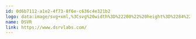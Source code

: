 ```yaml
---
id: 0d6b7112-a1e2-4f73-8f6e-c636c4e321b2
logo: data:image/svg+xml,%3Csvg%20width%3D%22200%22%20height%3D%2284%22%20viewBox%3D%220%200%20200%2084%22%20fill%3D%22none%22%20xmlns%3D%22http%3A%2F%2Fwww.w3.org%2F2000%2Fsvg%22%3E%0A%3Cpath%20d%3D%22M136.631%2050.8513C136.436%2050.8323%20136.255%2050.738%20136.129%2050.5883C136.002%2050.4387%20135.938%2050.2455%20135.952%2050.0498C135.946%2049.8527%20136.019%2049.6615%20136.154%2049.5177C136.288%2049.3739%20136.475%2049.2893%20136.672%2049.2822C136.821%2049.2749%20136.968%2049.3168%20137.091%2049.4015C137.213%2049.4862%20137.305%2049.609%20137.351%2049.7509H138.071C138.015%2049.4567%20137.853%2049.1932%20137.616%2049.0104C137.357%2048.785%20137.022%2048.666%20136.678%2048.6776C136.318%2048.6776%20135.973%2048.8207%20135.718%2049.0755C135.463%2049.3303%20135.32%2049.6759%20135.32%2050.0362C135.312%2050.2278%20135.345%2050.4188%20135.416%2050.5968C135.488%2050.7748%20135.596%2050.9356%20135.734%2051.0687C135.997%2051.3273%20136.35%2051.4735%20136.719%2051.4763C137.033%2051.484%20137.34%2051.3826%20137.588%2051.1894C137.836%2050.9961%20138.009%2050.7231%20138.078%2050.4166H137.358C137.299%2050.5572%20137.197%2050.6753%20137.066%2050.7535C136.935%2050.8318%20136.783%2050.866%20136.631%2050.8513ZM139.185%2048.9629C139.042%2048.6304%20138.837%2048.3283%20138.58%2048.073C138.322%2047.8121%20138.014%2047.6055%20137.675%2047.4655C137.335%2047.3256%20136.971%2047.2549%20136.604%2047.2579C136.231%2047.2584%20135.861%2047.3323%20135.517%2047.4752C134.846%2047.7576%20134.312%2048.2916%20134.029%2048.9629C133.886%2049.3098%20133.812%2049.6813%20133.812%2050.0566C133.812%2050.4296%20133.886%2050.7989%20134.029%2051.1434C134.172%2051.4743%20134.375%2051.776%20134.627%2052.0333C134.881%2052.2897%20135.183%2052.4929%20135.517%2052.6311C135.86%2052.7798%20136.23%2052.8561%20136.604%2052.8552C136.978%2052.8561%20137.348%2052.7798%20137.691%2052.6311C138.022%2052.4931%20138.322%2052.2898%20138.574%2052.0333C138.832%2051.7792%20139.037%2051.4769%20139.178%2051.1434C139.321%2050.7989%20139.395%2050.4296%20139.396%2050.0566C139.397%2049.6818%20139.326%2049.3103%20139.185%2048.9629ZM138.621%2050.9057C138.458%2051.3112%20138.176%2051.658%20137.813%2051.9005C137.449%2052.143%20137.02%2052.2698%20136.583%2052.2643C136.292%2052.2657%20136.003%2052.208%20135.734%2052.0944C135.481%2051.9804%20135.251%2051.8216%20135.055%2051.6257C134.861%2051.4277%20134.703%2051.1979%20134.586%2050.9464C134.476%2050.6768%20134.418%2050.3886%20134.416%2050.0973C134.418%2049.8038%20134.476%2049.5134%20134.586%2049.2414C134.807%2048.7133%20135.227%2048.2935%20135.755%2048.073C136.024%2047.9621%20136.312%2047.9044%20136.604%2047.9032C136.891%2047.9008%20137.177%2047.956%20137.443%2048.0657C137.709%2048.1754%20137.95%2048.3372%20138.153%2048.5417C138.575%2048.9507%20138.819%2049.5096%20138.832%2050.0973C138.815%2050.3779%20138.743%2050.6525%20138.621%2050.9057ZM74.2785%2032.5172C72.3141%2031.5554%2070.1395%2031.1022%2067.9543%2031.1994H66.718V36.0427H68.62C71.7991%2036.0427%2073.7555%2038.1757%2073.7555%2042.0273C73.7555%2045.8789%2071.772%2047.9575%2068.5929%2047.9575H66.718V52.8009H68.3008C75.0394%2052.8009%2079.2374%2049.1191%2079.2374%2042.0001C79.2646%2037.5847%2077.3354%2034.263%2074.2785%2032.5172ZM60.6044%2052.8009H66.1202V47.9575V36.0427V31.1994H60.6044V52.8009ZM90.6631%2039.9894L90.4254%2039.8807L89.1347%2044.2486C90.2419%2044.8056%2091.1046%2045.4917%2091.1046%2046.5242C91.1092%2046.7947%2091.0598%2047.0634%2090.9594%2047.3145C90.859%2047.5657%2090.7096%2047.7944%2090.5199%2047.9872C90.3302%2048.1801%2090.104%2048.3332%2089.8546%2048.4378C89.6051%2048.5423%2089.3373%2048.5961%2089.0668%2048.5961C87.7082%2048.5961%2086.8183%2047.4277%2086.7911%2045.6479H81.3024V46.1167C81.3024%2050.7562%2084.3796%2053.2085%2089.0871%2053.2085C93.7946%2053.2085%2096.6069%2050.7562%2096.6069%2046.5854C96.6069%2043.7527%2095.4114%2042.0273%2090.6631%2039.9894ZM86.7843%2043.2568C87.3685%2043.4878%2087.9867%2043.7255%2088.5709%2043.9769L89.814%2039.6226C88.0003%2038.8007%2087.0968%2038.2165%2087.0968%2037.0888C87.1248%2036.6136%2087.34%2036.1688%2087.6952%2035.8518C88.0504%2035.5348%2088.5167%2035.3714%2088.992%2035.3974C90.0721%2035.3974%2090.7174%2035.9476%2090.9484%2037.4964H96.3828C96.3828%2034.6094%2095.2483%2032.884%2092.9455%2031.6885C91.7792%2031.0909%2090.486%2030.7833%2089.1755%2030.7918C85.2084%2030.7918%2081.6625%2033.509%2081.6625%2037.1568C81.6625%2039.9555%2083.2588%2041.8235%2086.7843%2043.2568ZM110.077%2038.9433C110.136%2039.6029%20109.954%2040.2615%20109.566%2040.798C109.178%2041.3346%20108.609%2041.7132%20107.965%2041.8643L110.682%2045.2607C113.596%2044.432%20115.362%2041.7896%20115.362%2038.6173C115.41%2037.2439%20115.061%2035.886%20114.357%2034.7056C113.654%2033.5252%20112.625%2032.5721%20111.395%2031.9602C109.759%2031.3749%20108.023%2031.1164%20106.287%2031.1994H105.03V36.0427H106.606C108.678%2036.0427%20110.077%2037.0956%20110.077%2038.9433ZM112.951%2049.1327L111.837%2047.7741L109.989%2045.4442L107.272%2042.0137C107.033%2042.0415%20106.792%2042.0551%20106.552%2042.0545H104.514H104.412V31.1994H98.8893V52.8009H104.405V45.8246H104.568L109.554%2052.8009H115.851L112.951%2049.1327ZM130.959%2031.1994L127.032%2044.6766L126.55%2046.3476L124.662%2052.8009H129.376L136.604%2031.1994H130.959ZM122.128%2031.1994H116.49L123.69%2052.8009H124.01L126.19%2045.3287L122.128%2031.1994Z%22%20fill%3D%22%237A8AA0%22%2F%3E%0A%3C%2Fsvg%3E%0A
name: DSVR
link: https://www.dsrvlabs.com/
---
```

